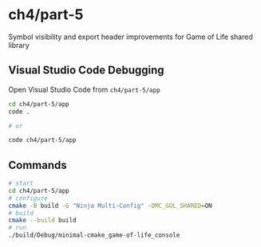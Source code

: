 # ch4/part-5

Symbol visibility and export header improvements for Game of Life shared library

## Visual Studio Code Debugging

Open Visual Studio Code from `ch4/part-5/app`

```bash
cd ch4/part-5/app
code .

# or

code ch4/part-5/app
```

## Commands

```bash
# start
cd ch4/part-5/app
# configure
cmake -B build -G "Ninja Multi-Config" -DMC_GOL_SHARED=ON
# build
cmake --build build
# run
./build/Debug/minimal-cmake_game-of-life_console
```
